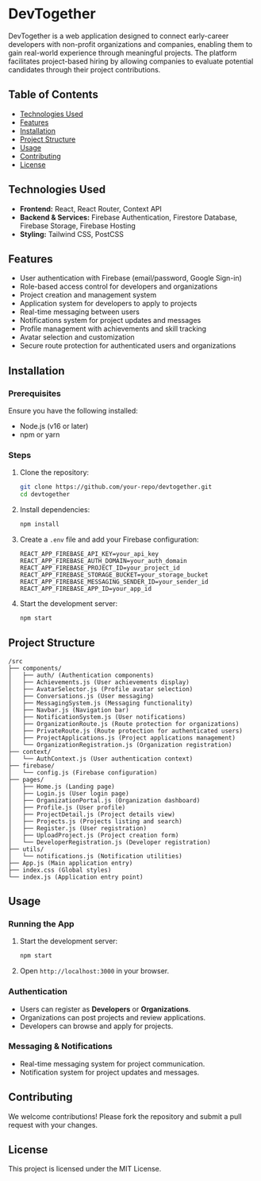 # DevTogether

DevTogether is a web application designed to connect early-career developers with non-profit organizations and companies, enabling them to gain real-world experience through meaningful projects. The platform facilitates project-based hiring by allowing companies to evaluate potential candidates through their project contributions.

## Table of Contents

- [Technologies Used](#technologies-used)
- [Features](#features)
- [Installation](#installation)
- [Project Structure](#project-structure)
- [Usage](#usage)
- [Contributing](#contributing)
- [License](#license)

## Technologies Used

- **Frontend:** React, React Router, Context API
- **Backend & Services:** Firebase Authentication, Firestore Database, Firebase Storage, Firebase Hosting
- **Styling:** Tailwind CSS, PostCSS

## Features

- User authentication with Firebase (email/password, Google Sign-in)
- Role-based access control for developers and organizations
- Project creation and management system
- Application system for developers to apply to projects
- Real-time messaging between users
- Notifications system for project updates and messages
- Profile management with achievements and skill tracking
- Avatar selection and customization
- Secure route protection for authenticated users and organizations

## Installation

### Prerequisites

Ensure you have the following installed:

- Node.js (v16 or later)
- npm or yarn

### Steps

1. Clone the repository:
   ```sh
   git clone https://github.com/your-repo/devtogether.git
   cd devtogether
   ```
2. Install dependencies:
   ```sh
   npm install
   ```
3. Create a `.env` file and add your Firebase configuration:
   ```env
   REACT_APP_FIREBASE_API_KEY=your_api_key
   REACT_APP_FIREBASE_AUTH_DOMAIN=your_auth_domain
   REACT_APP_FIREBASE_PROJECT_ID=your_project_id
   REACT_APP_FIREBASE_STORAGE_BUCKET=your_storage_bucket
   REACT_APP_FIREBASE_MESSAGING_SENDER_ID=your_sender_id
   REACT_APP_FIREBASE_APP_ID=your_app_id
   ```
4. Start the development server:
   ```sh
   npm start
   ```

## Project Structure

```
/src
├── components/
│   ├── auth/ (Authentication components)
│   ├── Achievements.js (User achievements display)
│   ├── AvatarSelector.js (Profile avatar selection)
│   ├── Conversations.js (User messaging)
│   ├── MessagingSystem.js (Messaging functionality)
│   ├── Navbar.js (Navigation bar)
│   ├── NotificationSystem.js (User notifications)
│   ├── OrganizationRoute.js (Route protection for organizations)
│   ├── PrivateRoute.js (Route protection for authenticated users)
│   ├── ProjectApplications.js (Project applications management)
│   └── OrganizationRegistration.js (Organization registration)
├── context/
│   └── AuthContext.js (User authentication context)
├── firebase/
│   └── config.js (Firebase configuration)
├── pages/
│   ├── Home.js (Landing page)
│   ├── Login.js (User login page)
│   ├── OrganizationPortal.js (Organization dashboard)
│   ├── Profile.js (User profile)
│   ├── ProjectDetail.js (Project details view)
│   ├── Projects.js (Projects listing and search)
│   ├── Register.js (User registration)
│   ├── UploadProject.js (Project creation form)
│   └── DeveloperRegistration.js (Developer registration)
├── utils/
│   └── notifications.js (Notification utilities)
├── App.js (Main application entry)
├── index.css (Global styles)
└── index.js (Application entry point)
```

## Usage

### Running the App

1. Start the development server:
   ```sh
   npm start
   ```
2. Open `http://localhost:3000` in your browser.

### Authentication

- Users can register as **Developers** or **Organizations**.
- Organizations can post projects and review applications.
- Developers can browse and apply for projects.

### Messaging & Notifications

- Real-time messaging system for project communication.
- Notification system for project updates and messages.

## Contributing

We welcome contributions! Please fork the repository and submit a pull request with your changes.

## License

This project is licensed under the MIT License.
